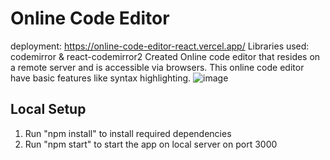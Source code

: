 # Online Code Editor 
deployment: https://online-code-editor-react.vercel.app/
Libraries used: codemirror & react-codemirror2
Created Online code editor that resides on a remote server and is accessible via browsers.
This online code editor have basic features like syntax highlighting.
![image](https://user-images.githubusercontent.com/62508572/126618320-a124cfb4-309d-4256-83e4-b31cd3450943.png)


## Local Setup
1. Run "npm install" to install required dependencies
2. Run "npm start" to start the app on local server on port 3000
